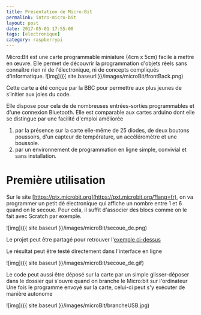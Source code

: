 ```yaml
---
title: Présentation de Micro:Bit
permalink: intro-micro-bit
layout: post
date: 2017-05-01 17:55:00
tags: [electronique]
category: raspberrypi
---
```


Micro:Bit est une carte programmable miniature (4cm x 5cm) facile à mettre en
œuvre. Elle permet de découvrir la programmation d'objets réels sans connaître
rien ni de l'électronique, ni de concepts compliqués d'informatique.
![img]({{ site.baseurl }}/images/microBit/frontBack.png)

Cette carte a été conçue par la BBC pour permettre aux plus jeunes de s’initier
aux joies du code.

Elle dispose pour cela de de nombreuses entrées-sorties programmables et d'une
connexion Bluetooth.  Elle est comparable aux cartes arduino dont elle se
distingue par une facilité d'emploi améliorée
1. par la présence sur la carte elle-même de 25 diodes, de deux boutons
   poussoirs, d'un capteur de température, un accéléromètre et une boussole.
2. par un environnement de programmation en ligne simple, convivial et sans
   installation.

# Première utilisation

Sur le site [https://ptx.microbit.org](https://pxt.microbit.org/?lang=fr), on
va programmer un petit dé électronique qui affiche un nombre entre 1 et 6 quand
on le secoue.  Pour cela, il suffit d'associer des blocs comme on le fait avec
Scratch par exemple.

![img]({{ site.baseurl }}/images/microBit/secoue_de.png)

Le projet peut être partagé pour retrouver 
l'[exemple ci-dessus](https://pxt.microbit.org/92689-75996-02615-66749)

Le résultat peut être testé directement dans l'interface en ligne

![img]({{ site.baseurl }}/images/microBit/secoue_de.gif)

Le code peut aussi être déposé sur la carte par un simple glisser-déposer dans
le dossier qui s'ouvre quand on branche le Micro:bit sur l'ordinateur
Une fois le programme envoyé sur la carte, celui-ci peut s'y exécuter de manière
autonome

![img]({{ site.baseurl }}/images/microBit/brancheUSB.jpg)

